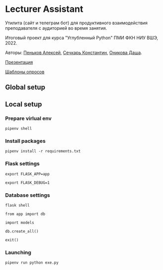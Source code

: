 # Lecturer Assistant

Утилита (сайт и телеграм бот) для продуктивного взаимодействия преподавателя с аудиторией во время занятия. 

Итоговый проект для курса "Углубленный Python" ПМИ ФКН НИУ ВШЭ, 2022. 

Авторы: [Пеньков Алексей](https://github.com/vvauijij), [Сечкарь Константин](https://github.com/kssechkar), [Оникова Даша](https://github.com/myramystin). 

[Презентация](https://github.com/vvauijij/LecturerAssistant/blob/develop/Lecturer%20Assistant.pdf)

[Шаблоны опросов](https://github.com/vvauijij/LecturerAssistant/tree/develop/csv_templates)

## Global setup
## Local setup

### Prepare virlual env

```
pipenv shell 
```

### Install packages

```
pipenv install -r requirements.txt 
```


### Flask settings

``` 
export FLASK_APP=app

export FLASK_DEBUG=1
```

### Database settings

```
flask shell

from app import db

import models

db.create_all()

exit()
```

### Launching

```
pipenv run python exe.py
```
